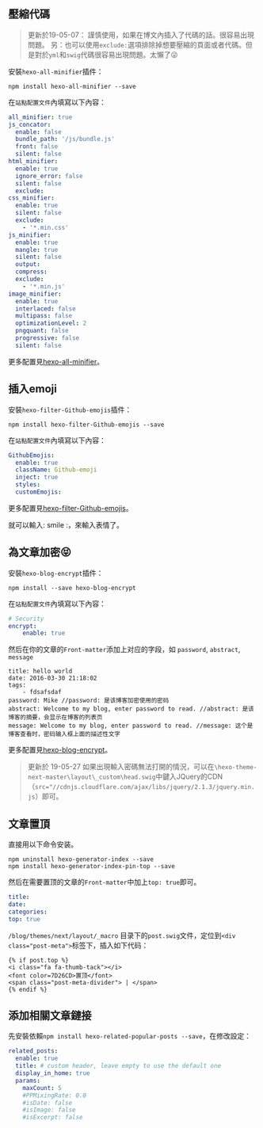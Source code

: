 ## 壓縮代碼

> 更新於19-05-07：
> 謹慎使用，如果在博文內插入了代碼的話。很容易出現問題。
> 另：也可以使用`exclude:`選項排除掉想要壓縮的頁面或者代碼。但是對於`yml`和`swig`代碼很容易出現問題。太懶了😜

安裝`hexo-all-minifier`插件：

```npm
npm install hexo-all-minifier --save
```

在`站點配置文件`內填寫以下內容：

```yml  ./_config.yml
all_minifier: true
js_concator:
  enable: false
  bundle_path: '/js/bundle.js'
  front: false
  silent: false
html_minifier:
  enable: true
  ignore_error: false
  silent: false
  exclude:
css_minifier:
  enable: true
  silent: false
  exclude: 
    - '*.min.css'
js_minifier:
  enable: true
  mangle: true
  silent: false
  output:
  compress:
  exclude: 
    - '*.min.js'
image_minifier:
  enable: true
  interlaced: false
  multipass: false
  optimizationLevel: 2
  pngquant: false
  progressive: false
  silent: false
```

更多配置見[hexo-all-minifier](https://Github.com/chenzhutian/hexo-all-minifier)。

## 插入emoji

安裝`hexo-filter-Github-emojis`插件：

```npm
npm install hexo-filter-Github-emojis --save
```

在`站點配置文件`內填寫以下內容：

```yml  ./_config.yml
GithubEmojis:
  enable: true
  className: Github-emoji
  inject: true
  styles:
  customEmojis:
```

更多配置見[hexo-filter-Github-emojis](https://Github.com/crimx/hexo-filter-Github-emojis)。

就可以輸入: smile :，來輸入表情了。

## 為文章加密😝

安裝`hexo-blog-encrypt`插件： 

```npm
npm install --save hexo-blog-encrypt
```

在`站點配置文件`內填寫以下內容：

```yml
# Security
encrypt:
    enable: true
```

然后在你的文章的`Front-matter`添加上对应的字段，如 `password`, `abstract`, `message`

```
title: hello world
date: 2016-03-30 21:18:02
tags:
    - fdsafsdaf
password: Mike //password: 是该博客加密使用的密码
abstract: Welcome to my blog, enter password to read. //abstract: 是该博客的摘要，会显示在博客的列表页
message: Welcome to my blog, enter password to read. //message: 这个是博客查看时，密码输入框上面的描述性文字
```

更多配置見[hexo-blog-encrypt](https://Github.com/MikeCoder/hexo-blog-encrypt/blob/master/ReadMe.zh.md)。

> 更新於 19-05-27
> 如果出現輸入密碼無法打開的情況，可以在`\hexo-theme-next-master\layout\_custom\head.swig`中鍵入JQuery的CDN（`src="//cdnjs.cloudflare.com/ajax/libs/jquery/2.1.3/jquery.min.js`）即可。

## 文章置頂

直接用以下命令安装。

```nodejs
npm uninstall hexo-generator-index --save
npm install hexo-generator-index-pin-top --save
```

然后在需要置顶的文章的`Front-matter`中加上`top: true`即可。

```yaml
title: 
date: 
categories: 
top: true
```

`/blog/themes/next/layout/_macro` 目录下的`post.swig`文件，定位到`<div class="post-meta">`标签下，插入如下代码：

```swig
{% if post.top %}
<i class="fa fa-thumb-tack"></i>
<font color=7D26CD>置顶</font>
<span class="post-meta-divider"> | </span>
{% endif %}
```

## 添加相關文章鏈接

先安裝依賴`npm install hexo-related-popular-posts --save`，在修改設定：

```yml .\themes\hexo-theme-next-master\config.yml
related_posts:
  enable: true
  title: # custom header, leave empty to use the default one
  display_in_home: true
  params:
    maxCount: 5
    #PPMixingRate: 0.0
    #isDate: false
    #isImage: false
    #isExcerpt: false
```

